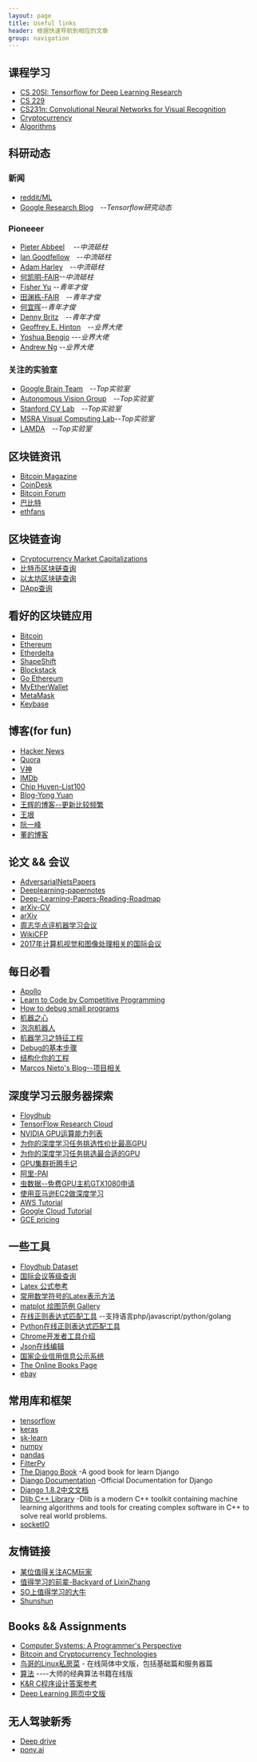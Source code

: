 ```yaml
---
layout: page
title: Useful links
header: 根据快速导航到相应的文章
group: navigation
---
```



## 课程学习

- [CS 20SI: Tensorflow for Deep Learning Research](https://web.stanford.edu/class/cs20si/)
- [CS 229](http://cs229.stanford.edu/syllabus.html)
- [CS231n: Convolutional Neural Networks for Visual Recognition](http://cs231n.stanford.edu/syllabus.html)
- [Cryptocurrency](https://www.coursera.org/learn/cryptocurrency)
- [Algorithms](https://www.coursera.org/learn/algorithms-part1/home/welcome)


## 科研动态

### 新闻

- [reddit/ML](https://www.reddit.com/r/MachineLearning/)　
- [Google Research Blog](https://research.googleblog.com/search/label/TensorFlow)　--*Tensorflow研究动态*

### Pioneeer

- [Pieter Abbeel](https://people.eecs.berkeley.edu/~pabbeel/)　 --*中流砥柱*
- [Ian Goodfellow](http://www.iangoodfellow.com/)　--*中流砥柱*
- [Adam Harley](http://www.cs.cmu.edu/~aharley/)　--*中流砥柱*
- [何凯明-FAIR](http://kaiminghe.com/)--*中流砥柱*
- [Fisher Yu](http://www.yf.io/) --*青年才俊*
- [田渊栋-FAIR](http://yuandong-tian.com/)　--*青年才俊*
- [何宜晖](http://yihui-he.github.io/)--*青年才俊*
- [Denny Britz](http://www.wildml.com/about/)　--*青年才俊*
- [Geoffrey E. Hinton](http://www.cs.toronto.edu/~hinton/)　--*业界大佬*
- [Yoshua Bengio](http://www.iro.umontreal.ca/~bengioy/yoshua_en/index.html) ---*业界大佬*
- [Andrew Ng](http://www.andrewng.org) --*业界大佬*


### 关注的实验室
- [Google Brain Team](https://research.google.com/teams/brain/)　--*Top实验室*
- [Autonomous Vision Group](http://www.cvlibs.net/)　--*Top实验室*
- [Stanford CV Lab](http://vision.stanford.edu)　--*Top实验室*
- [MSRA Visual Computing Lab](https://www.microsoft.com/en-us/research/group/visual-computing/)--*Top实验室*
- [LAMDA](http://lamda.nju.edu.cn/CH.MainPage.ashx)　--*Top实验室*


## 区块链资讯

- [Bitcoin Magazine](https://bitcoinmagazine.com/)
- [CoinDesk](https://www.coindesk.com/)
- [Bitcoin Forum](https://bitcointalk.org/)
- [巴比特](http://www.8btc.com/)
- [ethfans](http://ethfans.org/)

## 区块链查询

- [Cryptocurrency Market Capitalizations](https://coinmarketcap.com/)
- [比特币区块链查询](https://blockchain.info/)
- [以太坊区块链查询](https://etherscan.io/)
- [DApp查询](https://www.stateofthedapps.com/)

## 看好的区块链应用

- [Bitcoin](https://bitcoin.org/en/)
- [Ethereum](https://ethereum.org/)
- [Etherdelta](https://etherdelta.com/)
- [ShapeShift](https://zh.shapeshift.io/#/coins)
- [Blockstack](https://blockstack.org/)
- [Go Ethereum](https://geth.ethereum.org/)
- [MyEtherWallet](https://www.myetherwallet.com/)
- [MetaMask](https://metamask.io)
- [Keybase](https://keybase.io/)


## 博客(for fun)

- [Hacker News](https://news.ycombinator.com/newest)
- [Quora](https://www.quora.com/profile/Yann-LeCun)
- [V神](https://about.me/vitalik_buterin)
- [IMDb](http://www.imdb.com/)
- [Chip Huyen-List100](https://huyenchip.com/list-100/)
- [Blog-Yong Yuan](http://yongyuan.name/blog/)
- [王辉的博客--更新比较频繁](http://hui-wang.info/)
- [王垠](http://www.yinwang.org/)
- [阮一峰](http://www.ruanyifeng.com/blog/)
- [董的博客](http://dongxicheng.org/)




## 论文 && 会议
- [AdversarialNetsPapers](https://github.com/zhangqianhui/AdversarialNetsPapers)
- [Deeplearning-papernotes](https://github.com/dennybritz/deeplearning-papernotes)
- [Deep-Learning-Papers-Reading-Roadmap](https://github.com/songrotek/Deep-Learning-Papers-Reading-Roadmap)
- [arXiv-CV](https://arxiv.org/list/cs.CV/recent)
- [arXiv](https://arxiv.org/corr/home)
- [周志华点评机器学习会议](http://www.52cs.org/?p=188)
- [WikiCFP](http://www.wikicfp.com/cfp/)
- [2017年计算机视觉和图像处理相关的国际会议](http://cvrs.whu.edu.cn/index.php?a=show&c=index&catid=99&id=63&m=content)


## 每日必看

- [Apollo](http://apollo.auto/)
- [Learn to Code by Competitive Programming](http://blog.hackerearth.com/2013/09/competitive-programming-getting-started_11.html)
- [How to debug small programs](https://ericlippert.com/2014/03/05/how-to-debug-small-programs/)
- [机器之心](http://www.jiqizhixin.com/)
- [泡泡机器人](http://www.slamcn.org/index.php/%E9%A6%96%E9%A1%B5)
- [机器学习之特征工程](http://www.csuldw.com/2015/10/24/2015-10-24%20feature%20engineering/)
- [Debug的基本步骤](http://www.jiuzhang.com/qa/3815/)
- [结构化你的工程](http://pythonguidecn.readthedocs.io/zh/latest/writing/structure.html)
- [Marcos Nieto's Blog--项目相关](https://marcosnietoblog.wordpress.com/2016/07/27/real-time-vehicle-detection-and-lane-detection-for-adas/)


## 深度学习云服务器探索
- [Floydhub](https://www.floydhub.com/)
- [TensorFlow Research Cloud](https://www.tensorflow.org/tfrc/)
- [NVIDIA GPU运算能力列表](http://blog.csdn.net/real_myth/article/details/44308169)
- [为你的深度学习任务挑选性价比最高GPU](https://www.jiqizhixin.com/articles/753219c6-428d-4432-be93-06911dc9c98f)
- [为你的深度学习任务挑选最合适的GPU](https://www.jiqizhixin.com/articles/4d67137c-b3e8-44c7-9dd9-b1fe8adc7a71)
- [GPU集群折腾手记](http://mli.github.io/gpu/2016/01/17/build-gpu-clusters/)
- [阿里-PAI](https://data.aliyun.com/product/learn?spm=5176.8252056.388261.272.FpNIAJ)
- [虫数据--免费GPU主机GTX1080申请](http://chongdata.com/articles/?p=308)
- [使用亚马逊EC2做深度学习](http://www.cnblogs.com/meelo/p/5994505.html)
- [AWS Tutorial](http://cs231n.github.io/aws-tutorial/)
- [Google Cloud Tutorial](http://cs231n.github.io/gce-tutorial-gpus/)
- [GCE pricing](https://cloud.google.com/compute/pricing#gpus)





## 一些工具

- [Floydhub Dataset](https://www.floydhub.com/floydhub/datasets)
- [国际会议等级查询](http://10.3.200.202/cache/5/03/tsinghua.edu.cn/8f7d8dc27e278222807012c0f424364f/international%20conference%202013.pdf)
- [Latex 公式参考](https://math.meta.stackexchange.com/questions/5020/mathjax-basic-tutorial-and-quick-reference)
- [常用数学符号的Latex表示方法](http://mohu.org/info/symbols/symbols.htm)
- [matplot 绘图范例 Gallery](http://matplotlib.org/examples/index.html)
- [在线正则表达式匹配工具](https://regex101.com/) --支持语言php/javascript/python/golang
- [Python在线正则表达式匹配工具](http://pythex.org/)
- [Chrome开发者工具介绍](https://segmentfault.com/a/1190000000683599)
- [Json在线编辑](http://www.kjson.com/jsoneditor/)
- [国家企业信用信息公示系统](http://www.gsxt.gov.cn/index.html)
- [The Online Books Page](http://onlinebooks.library.upenn.edu/lists.html)
- [ebay](https://www.ebay.com/)


## 常用库和框架

- [tensorflow](https://www.tensorflow.org/)
- [keras](https://keras.io/)
- [sk-learn](http://scikit-learn.org/stable/)
- [numpy](http://www.numpy.org/)
- [pandas](http://pandas.pydata.org/)
- [FilterPy](https://pythonhosted.org/filterpy/index.html)
- [The Django Book](http://djangobook.com/) -A good book for learn Django
- [Django Documentation](https://docs.djangoproject.com/en/1.10/) -Official Documentation for Django
- [Django 1.8.2中文文档](http://python.usyiyi.cn/django/index.html)
- [Dlib C++ Library](http://dlib.net/) -Dlib is a modern C++ toolkit containing machine learning algorithms and tools for creating complex software in C++ to solve real world problems. 
- [socketIO](https://python-socketio.readthedocs.io/en/latest/)


## 友情链接


- [某位值得关注ACM玩家](http://www.ctzsm.com/about-me/)
- [值得学习的前辈-Backyard of LixinZhang](http://lixinzhang.github.io/)
- [SO上值得学习的大牛](http://stackexchange.com/users/8372/claudiu?tab=accounts)
- [Shunshun](http://yangshun.win/)



## Books && Assignments

- [Computer Systems: A Programmer's Perspective](http://csapp.cs.cmu.edu/3e/labs.html)
- [Bitcoin and Cryptocurrency Technologies](http://bitcoinbook.cs.princeton.edu/)
- [鸟哥的Linux私房菜](http://cn.linux.vbird.org/) - 在线简体中文版，包括基础篇和服务器篇
- [算法](http://algs4.cs.princeton.edu/home/) ----大师的经典算法书籍在线版
- [K&R C程序设计答案参考](http://clc-wiki.net/wiki/K%26R2_solutions)
- [Deep Learning 网页中文版](https://exacity.github.io/deeplearningbook-chinese/)


## 无人驾驶新秀

- [Deep drive](http://deepdrive.io)
- [pony.ai](https://www.pony.ai/)





